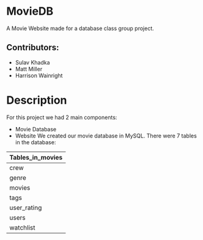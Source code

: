 # MovieDB
A Movie Website made for a database class group project.

## Contributors:
- Sulav Khadka
- Matt Miller
- Harrison Wainright

# Description
For this project we had 2 main components:
- Movie Database
- Website
We created our movie database in MySQL. There were 7 tables in the database:

| Tables_in_movies |
|------------------|
| crew             |
| genre            |
| movies           |
| tags             |
| user_rating      |
| users            |
| watchlist        |
